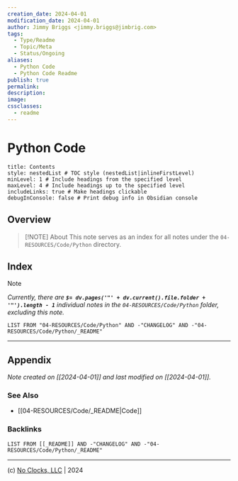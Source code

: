 ```yaml
---
creation_date: 2024-04-01
modification_date: 2024-04-01
author: Jimmy Briggs <jimmy.briggs@jimbrig.com>
tags:
  - Type/Readme
  - Topic/Meta
  - Status/Ongoing
aliases:
  - Python Code
  - Python Code Readme
publish: true
permalink:
description:
image:
cssclasses:
  - readme
---
```



# Python Code

```table-of-contents
title: Contents 
style: nestedList # TOC style (nestedList|inlineFirstLevel)
minLevel: 1 # Include headings from the specified level
maxLevel: 4 # Include headings up to the specified level
includeLinks: true # Make headings clickable
debugInConsole: false # Print debug info in Obsidian console
```

## Overview

> [!NOTE] About
> This note serves as an index for all notes under the `04-RESOURCES/Code/Python` directory.

## Index

> [!NOTE]
> *Currently, there are **`$= dv.pages('"' + dv.current().file.folder + '"').length - 1`**  individual notes in the `04-RESOURCES/Code/Python` folder, excluding this note.*

```dataview
LIST FROM "04-RESOURCES/Code/Python" AND -"CHANGELOG" AND -"04-RESOURCES/Code/Python/_README"
```

***

## Appendix

*Note created on [[2024-04-01]] and last modified on [[2024-04-01]].*

### See Also

- [[04-RESOURCES/Code/_README|Code]]

### Backlinks

```dataview
LIST FROM [[_README]] AND -"CHANGELOG" AND -"04-RESOURCES/Code/Python/_README"
```

***

(c) [No Clocks, LLC](https://github.com/noclocks) | 2024